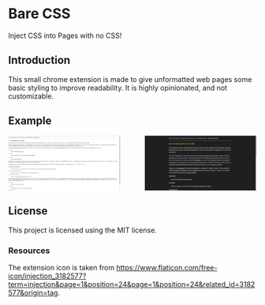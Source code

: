 # Bare CSS

Inject CSS into Pages with no CSS!

## Introduction

This small chrome extension is made to give unformatted web pages some basic styling to improve readability. It is highly opinionated, and not customizable.

## Example

<div style="display: flex; justify-content: space-between;">
  <img src="images/example_before.png" width="45%" />
  <img src="images/example_after.png" width="45%" />
</div>

## License

This project is licensed using the MIT license.

### Resources

The extension icon is taken from https://www.flaticon.com/free-icon/injection_3182577?term=injection&page=1&position=24&page=1&position=24&related_id=3182577&origin=tag.
